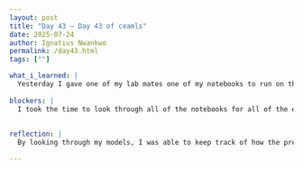 ```yaml
---
layout: post
title: "Day 43 – Day 43 of ceamls"
date: 2025-07-24
author: Ignatius Nwankwo
permalink: /day43.html
tags: [""]

what_i_learned: |  
  Yesterday I gave one of my lab mates one of my notebooks to run on their own computer. The notebook contained b4 wihtout hyperparameter tuning and used the old dataset. She combined it with another notebook i sent her that was trained using b5 using hyperparameters provided by running Optuna on b4. This morning, the notebook provided abysmal results, so I sent her a better notebook that was also b4 without hyperparameter tuning and used the old dataset. I will also run some models on my workstation. Our grad mentor came today and gave feedback on our methodology as well as helped us make some finishing changes to our elevator pitch. 
  
blockers: |
  I took the time to look through all of the notebooks for all of the efficienet models that I trained ranging from B0-b4 and noted their accuracies, f1-score, precision and recall. It was kinda hard to obtain this data because of naming convention and organizational limitations, as well as not knowing how to output the data properly in the code at the time, but I bookmarked each google tab to help me keep everything organized.  
  
  
reflection: |
  By looking through my models, I was able to keep track of how the predictions imporved over time, as well as manually deduce the overall precision and recall by averaging the precision and recall values for drowsy '0' and non drowsy '1' predictions respectively. I was also able to understand how it influences our F1-score, however one of my models ran into a problem and did not categorize the images properly, so the F1 score ended up not making sense. Throughout the training of the models, our team eventually moved from a (.75[train],.15[test],.05[val]) splitting ratio to an (.8[train],.15[test],.05[val]) splitting ratio, which I believe we found to provide better results. We later plan on deploying our codebase on huggingface, which will allow for real-time detection of drowsy and non drowsy states through video feed. 

---
```

  
